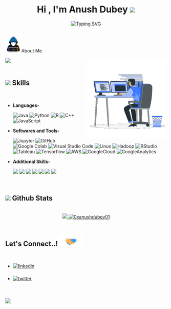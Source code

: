
<h1 align="center"><b>Hi , I'm Anush Dubey </b><img src="https://media.giphy.com/media/hvRJCLFzcasrR4ia7z/giphy.gif" width="35"></h1>

<p align="center">
  <a href="https://git.io/typing-svg"><img src="https://readme-typing-svg.demolab.com?font=Fira+Code&pause=1000&width=435&lines=Welcome+to+my+GitHub." alt="Typing SVG" /></a>
</p>	
<br>
<picture><img src = "https://github.com/0xAbdulKhalid/0xAbdulKhalid/raw/main/assets/mdImages/about_me.gif" width = 50px></picture>About Me

<picture> <img align="right" src="https://github.com/0xAbdulKhalid/0xAbdulKhalid/raw/main/assets/mdImages/Right_Side.gif" width = 250px></picture>
<img src="https://user-images.githubusercontent.com/73097560/115834477-dbab4500-a447-11eb-908a-139a6edaec5c.gif"><br><br>

## <img src="https://media2.giphy.com/media/QssGEmpkyEOhBCb7e1/giphy.gif?cid=ecf05e47a0n3gi1bfqntqmob8g9aid1oyj2wr3ds3mg700bl&rid=giphy.gif" width ="25"><b> Skills</b>
<br>

<p align="center">

- **Languages-**
    
    ![Java](https://img.shields.io/badge/Java-ED8B00?style=for-the-badge&logo=openjdk&logoColor=white)
    ![Python](https://img.shields.io/badge/Python-14354C?style=for-the-badge&logo=python&logoColor=white)
    ![R](https://img.shields.io/badge/R-276DC3?style=for-the-badge&logo=r&logoColor=white)
    ![C++](https://img.shields.io/badge/C%2B%2B-00599C?style=for-the-badge&logo=c%2B%2B&logoColor=white)
    ![JavaScript](https://img.shields.io/badge/JavaScript-323330?style=for-the-badge&logo=javascript&logoColor=F7DF1E)
	
- **Softwares and Tools-**

    ![Jupyter](https://img.shields.io/badge/Jupyter-%23F05033.svg?style=for-the-badge&logo=Jupyter&logoColor=white)
    ![GitHub](https://img.shields.io/badge/github-%23121011.svg?style=for-the-badge&logo=github&logoColor=white)
    ![Google Colab](https://img.shields.io/badge/Google_Colab-%234285F4.svg?style=for-the-badge&logo=Google_Colab&logoColor=white)
    ![Visual Studio Code](https://img.shields.io/badge/Visual%20Studio%20Code-0078d7.svg?style=for-the-badge&logo=visual-studio-code&logoColor=white)
    ![Linux](https://img.shields.io/badge/Linux-FCC624?style=for-the-badge&logo=linux&logoColor=black)
    ![Hadoop](https://img.shields.io/badge/Hadoop-FCC624?style=for-the-badge&logo=Hadoop&logoColor=black)
    ![RStudio](https://img.shields.io/badge/RStudio-FCC624?style=for-the-badge&logo=RStudio&logoColor=black)
    ![Tableau](https://img.shields.io/badge/Tableau-E97627?style=for-the-badge&logo=Tableau&logoColor=white)
    ![Tensorflow](https://img.shields.io/badge/TensorFlow-FF6F00?style=for-the-badge&logo=tensorflow&logoColor=white)
    ![AWS](https://img.shields.io/badge/Amazon_AWS-232F3E?style=for-the-badge&logo=amazon-aws&logoColor=white)
    ![GoogleCloud](https://img.shields.io/badge/Google_Cloud-4285F4?style=for-the-badge&logo=google-cloud&logoColor=white)
    ![GoogleAnalytics](https://img.shields.io/badge/Google%20Analytics-E37400?style=for-the-badge&logo=google%20analytics&logoColor=white) 

- **Additional Skills-**

    ![](https://img.shields.io/badge/Adobe%20after%20affects-CF96FD?style=for-the-badge&logo=Adobe%20after%20effects&logoColor=393665)
    ![](https://img.shields.io/badge/Adobe%20Illustrator-FF9A00?style=for-the-badge&logo=adobe%20illustrator&logoColor=white)
    ![](https://img.shields.io/badge/Adobe%20Lightroom-31A8FF?style=for-the-badge&logo=Adobe%20Lightroom&logoColor=white)
    ![](https://img.shields.io/badge/Adobe%20Photoshop-31A8FF?style=for-the-badge&logo=Adobe%20Photoshop&logoColor=black)
    ![](https://img.shields.io/badge/Adobe%20Premiere%20Pro-9999FF?style=for-the-badge&logo=Adobe%20Premiere%20Pro&logoColor=white)
    ![](https://img.shields.io/badge/Canva-%2300C4CC.svg?&style=for-the-badge&logo=Canva&logoColor=white)
    ![](https://img.shields.io/badge/Figma-F24E1E?style=for-the-badge&logo=figma&logoColor=white)

<br>


## <img src="https://media.giphy.com/media/iY8CRBdQXODJSCERIr/giphy.gif" width="35"><b> Github Stats </b>
<br>

<div align="center">

<a href="https://github.com/Anushdubey01">
  <img src="[![Anush's GitHub stats](https://github-readme-stats.vercel.app/api?username=anushdubey01&show_icons=true&theme=dark)]" width="450"/>
  <img src="https://github-readme-stats.vercel.app/api/top-langs/?username=anushdubey01&layout=compact" width="375"  alt="0xanushdubey01"/>

</a>
</div>
<br>

## <b> Let's Connect..!</b><img src="https://github.com/0xAbdulKhalid/0xAbdulKhalid/raw/main/assets/mdImages/handshake.gif" width ="80">
<br>
<div align='left'>

<ul>

<li>
<a href="https://www.linkedin.com/in/anush-dubey-8426b5208/" target="_blank">
<img src="https://img.shields.io/badge/linkedin:  0xabdulkhalid-%2300acee.svg?color=405DE6&style=for-the-badge&logo=linkedin&logoColor=white" alt=linkedin style="margin-bottom: 5px;"/>
</a>
</li>

<br>

<li>
<a href="https://twitter.com/AnushDubey2" target="_blank">
<img src="https://img.shields.io/twitter/url/https/twitter.com/anushdubey2.svg?style=social&label=Follow%20%40anushdubey2)](https://twitter.com/anushdubey2" alt=twitter style="margin-bottom: 5px;"/>

</a>
</li>

<br>
	
</ul>
</div>

<br>
<img src="https://user-images.githubusercontent.com/73097560/115834477-dbab4500-a447-11eb-908a-139a6edaec5c.gif">
<br>
<br>
<br>

<div align='center'>
